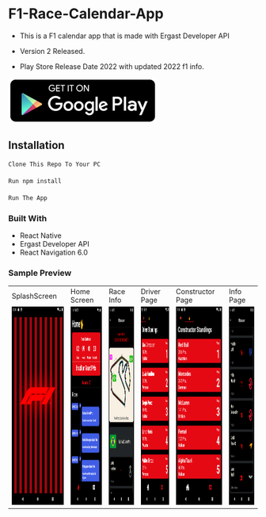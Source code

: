 # F1-Race-Calendar-App

- This is a F1 calendar app that is made with Ergast Developer API
- Version 2 Released.

- Play Store Release Date 2022 with updated 2022 f1 info.
<p>
  <img src="ScreenShots/pngfind.com-play-button-png-transparent-1855993.png" width="300" title="Google Play">
</p>

## Installation

```bash
Clone This Repo To Your PC

Run npm install

Run The App
```

### Built With

- React Native
- Ergast Developer API
- React Navigation 6.0 

### Sample Preview


 <table>
  <tr>
    <td>SplashScreen</td>
    <td>Home Screen</td>
    <td>Race Info</td>
    <td>Driver Page</td>
    <td>Constructor Page</td>
   <td>Info Page</td>
  </tr>
  <tr>
    <td valign="top"><img src="ScreenShots/Screenshot_1626239718.png" width="300px" height="400px"></td>
    <td valign="top"><img src="ScreenShots/Screenshot_1636701465.png" width="300px" height="400px"></td>
    <td valign="top"><img src="ScreenShots/Screenshot_1637036805.png" width="300px" height="400px"></td>
    <td valign="top"><img src="ScreenShots/Screenshot_1626239603.png" width="300px" height="400px"></td>
    <td valign="top"><img src="ScreenShots/Screenshot_1626239605.png" width="300px" height="400px"></td>
   <td valign="top"><img src="ScreenShots/Screenshot_1637036814.png" width="300px" height="400px"></td>
  </tr>
 </table>
 
 







